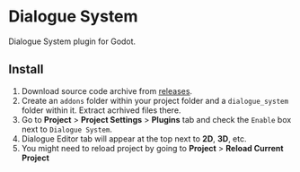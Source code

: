 # Dialogue System
Dialogue System plugin for Godot.
## Install
1. Download source code archive from [releases](https://github.com/pv6/dialogue-system/releases).
2. Create an `addons` folder within your project folder and a `dialogue_system` folder within it. Extract acrhived files there.
3. Go to **Project** > **Project Settings** > **Plugins** tab and check the `Enable` box next to `Dialogue System`.
4. Dialogue Editor tab will appear at the top next to **2D**, **3D**, etc.
5. You might need to reload project by going to **Project** > **Reload Current Project**
